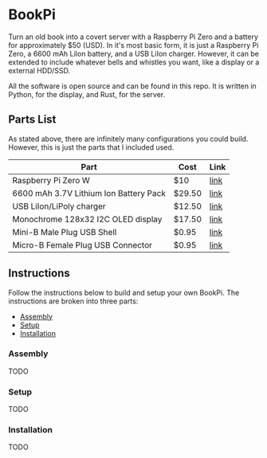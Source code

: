 # BookPi

Turn an old book into a covert server with a Raspberry Pi Zero and a battery for approximately $50 (USD).
In it's most basic form, it is just a Raspberry Pi Zero, a 6600 mAh LiIon battery, and a USB LiIon charger.
However, it can be extended to include whatever bells and whistles you want, like a display or a external HDD/SSD.

All the software is open source and can be found in this repo.
It is written in Python, for the display, and Rust, for the server.

## Parts List

As stated above, there are infinitely many configurations you could build.
However, this is just the parts that I included used.

| Part | Cost | Link |
|------|------|------|
| Raspberry Pi Zero W | $10 | [link](http://www.adafruit.com/product/3400) |
| 6600 mAh 3.7V Lithium Ion Battery Pack | $29.50 | [link](http://www.adafruit.com/product/353) |
| USB LiIon/LiPoly charger | $12.50 | [link](http://www.adafruit.com/product/259) |
| Monochrome 128x32 I2C OLED display | $17.50 | [link](http://www.adafruit.com/product/931#tutorials) |
| Mini-B Male Plug USB Shell | $0.95 | [link](http://www.adafruit.com/product/1389) |
| Micro-B Female Plug USB Connector | $0.95 | [link](http://www.adafruit.com/product/1829) |

## Instructions
Follow the instructions below to build and setup your own BookPi.
The instructions are broken into three parts:
- [Assembly](#assembly)
- [Setup](#setup)
- [Installation](#installation)

### Assembly
TODO

### Setup
TODO

### Installation
TODO
